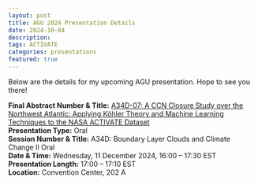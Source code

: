 ```yaml
---
layout: post
title: AGU 2024 Presentation Details
date: 2024-10-04
description: 
tags: ACTIVATE
categories: presentations
featured: true
---
```


Below are the details for my upcoming AGU presentation. Hope to see you there!<br>

**Final Abstract Number & Title:** [A34D-07: A CCN Closure Study over the Northwest Atlantic: Applying Köhler Theory and Machine Learning Techniques to the NASA ACTIVATE Dataset](https://agu.confex.com/agu/agu24/meetingapp.cgi/Paper/1531775)<br>
**Presentation Type:** Oral<br>
**Session Number & Title:** A34D: Boundary Layer Clouds and Climate Change II Oral<br>
**Date & Time:** Wednesday, 11 December 2024, 16:00 – 17:30 EST<br>
**Presentation Length:** 17:00 – 17:10 EST<br>
**Location:** Convention Center, 202 A
